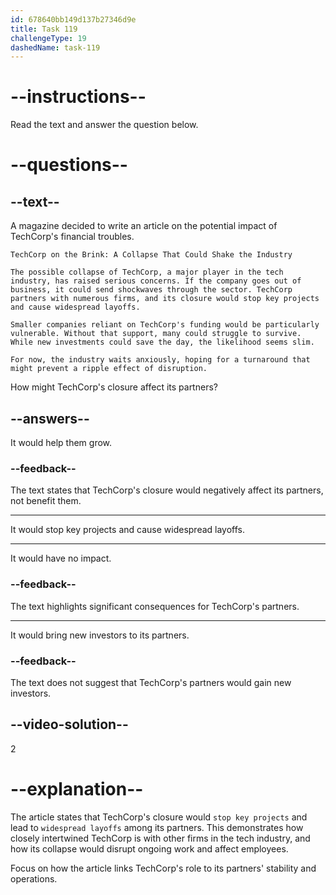 ```yaml
---
id: 678640bb149d137b27346d9e
title: Task 119
challengeType: 19
dashedName: task-119
---
```


<!-- READING -->

# --instructions--

Read the text and answer the question below.

# --questions--

## --text--

A magazine decided to write an article on the potential impact of TechCorp's financial troubles.  

`TechCorp on the Brink: A Collapse That Could Shake the Industry`

`The possible collapse of TechCorp, a major player in the tech industry, has raised serious concerns. If the company goes out of business, it could send shockwaves through the sector. TechCorp partners with numerous firms, and its closure would stop key projects and cause widespread layoffs.`

`Smaller companies reliant on TechCorp's funding would be particularly vulnerable. Without that support, many could struggle to survive. While new investments could save the day, the likelihood seems slim.`

`For now, the industry waits anxiously, hoping for a turnaround that might prevent a ripple effect of disruption.`

How might TechCorp's closure affect its partners?

## --answers--

It would help them grow.

### --feedback--

The text states that TechCorp's closure would negatively affect its partners, not benefit them.

---

It would stop key projects and cause widespread layoffs.

---

It would have no impact.

### --feedback--

The text highlights significant consequences for TechCorp's partners.

---

It would bring new investors to its partners.

### --feedback--

The text does not suggest that TechCorp's partners would gain new investors.

## --video-solution--

2

# --explanation--

The article states that TechCorp's closure would `stop key projects` and lead to `widespread layoffs` among its partners. This demonstrates how closely intertwined TechCorp is with other firms in the tech industry, and how its collapse would disrupt ongoing work and affect employees.

Focus on how the article links TechCorp's role to its partners' stability and operations.
